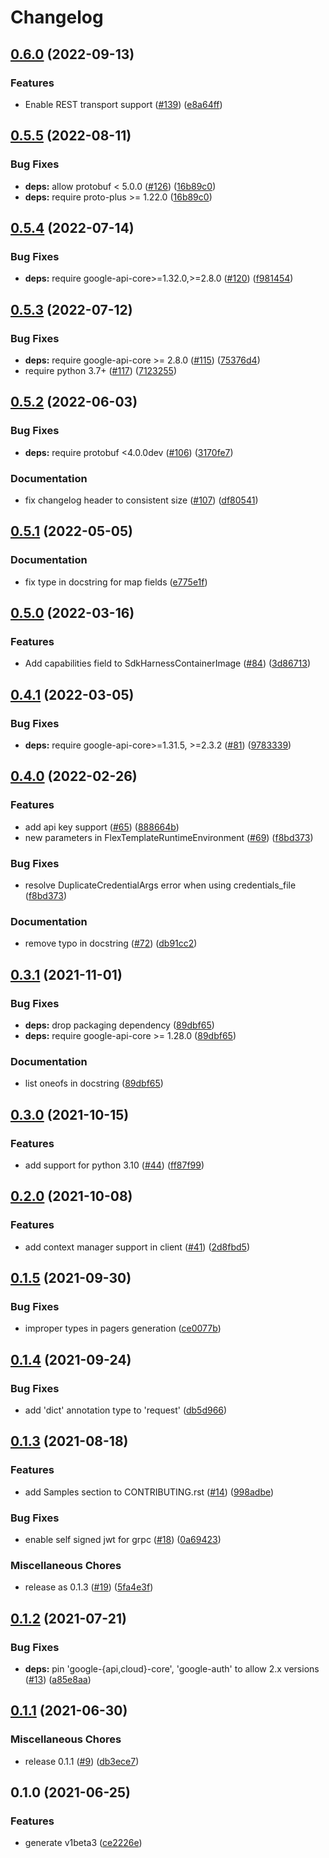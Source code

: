 # Changelog

## [0.6.0](https://github.com/googleapis/python-dataflow-client/compare/v0.5.5...v0.6.0) (2022-09-13)


### Features

* Enable REST transport support ([#139](https://github.com/googleapis/python-dataflow-client/issues/139)) ([e8a64ff](https://github.com/googleapis/python-dataflow-client/commit/e8a64ff142ae8f0ff48736b1611a11740e3fa9a3))

## [0.5.5](https://github.com/googleapis/python-dataflow-client/compare/v0.5.4...v0.5.5) (2022-08-11)


### Bug Fixes

* **deps:** allow protobuf < 5.0.0 ([#126](https://github.com/googleapis/python-dataflow-client/issues/126)) ([16b89c0](https://github.com/googleapis/python-dataflow-client/commit/16b89c0ea5cc63999da9c5bd398b87caa842b04f))
* **deps:** require proto-plus >= 1.22.0 ([16b89c0](https://github.com/googleapis/python-dataflow-client/commit/16b89c0ea5cc63999da9c5bd398b87caa842b04f))

## [0.5.4](https://github.com/googleapis/python-dataflow-client/compare/v0.5.3...v0.5.4) (2022-07-14)


### Bug Fixes

* **deps:** require google-api-core>=1.32.0,>=2.8.0 ([#120](https://github.com/googleapis/python-dataflow-client/issues/120)) ([f981454](https://github.com/googleapis/python-dataflow-client/commit/f981454d308aba209335a8c49d347c77e9604645))

## [0.5.3](https://github.com/googleapis/python-dataflow-client/compare/v0.5.2...v0.5.3) (2022-07-12)


### Bug Fixes

* **deps:** require google-api-core >= 2.8.0 ([#115](https://github.com/googleapis/python-dataflow-client/issues/115)) ([75376d4](https://github.com/googleapis/python-dataflow-client/commit/75376d4f2b764d75a7a9c21b0f24d67983b2b5fb))
* require python 3.7+ ([#117](https://github.com/googleapis/python-dataflow-client/issues/117)) ([7123255](https://github.com/googleapis/python-dataflow-client/commit/7123255860a8a55377bc7235c8115e3c17b240b2))

## [0.5.2](https://github.com/googleapis/python-dataflow-client/compare/v0.5.1...v0.5.2) (2022-06-03)


### Bug Fixes

* **deps:** require protobuf <4.0.0dev ([#106](https://github.com/googleapis/python-dataflow-client/issues/106)) ([3170fe7](https://github.com/googleapis/python-dataflow-client/commit/3170fe7af4b3de2802251b2f24ca73d2060d560b))


### Documentation

* fix changelog header to consistent size ([#107](https://github.com/googleapis/python-dataflow-client/issues/107)) ([df80541](https://github.com/googleapis/python-dataflow-client/commit/df805416bd144da9d2c0e4c49a7d478580237b28))

## [0.5.1](https://github.com/googleapis/python-dataflow-client/compare/v0.5.0...v0.5.1) (2022-05-05)


### Documentation

* fix type in docstring for map fields ([e775e1f](https://github.com/googleapis/python-dataflow-client/commit/e775e1fce9eeed9c8614c61892c8b987facd5c66))

## [0.5.0](https://github.com/googleapis/python-dataflow-client/compare/v0.4.1...v0.5.0) (2022-03-16)


### Features

* Add capabilities field to SdkHarnessContainerImage ([#84](https://github.com/googleapis/python-dataflow-client/issues/84)) ([3d86713](https://github.com/googleapis/python-dataflow-client/commit/3d867138d9abc434f83556a0177a89b23e187555))

## [0.4.1](https://github.com/googleapis/python-dataflow-client/compare/v0.4.0...v0.4.1) (2022-03-05)


### Bug Fixes

* **deps:** require google-api-core>=1.31.5, >=2.3.2 ([#81](https://github.com/googleapis/python-dataflow-client/issues/81)) ([9783339](https://github.com/googleapis/python-dataflow-client/commit/97833397e1a4e06cf7a7cae88c813f9ca071fa49))

## [0.4.0](https://github.com/googleapis/python-dataflow-client/compare/v0.3.1...v0.4.0) (2022-02-26)


### Features

* add api key support ([#65](https://github.com/googleapis/python-dataflow-client/issues/65)) ([888664b](https://github.com/googleapis/python-dataflow-client/commit/888664b70baefe7acb7e46c82a06c24e7ba06af2))
* new parameters in FlexTemplateRuntimeEnvironment ([#69](https://github.com/googleapis/python-dataflow-client/issues/69)) ([f8bd373](https://github.com/googleapis/python-dataflow-client/commit/f8bd3730da138532aa90f6bc90ff3a8c1075fa01))


### Bug Fixes

* resolve DuplicateCredentialArgs error when using credentials_file ([f8bd373](https://github.com/googleapis/python-dataflow-client/commit/f8bd3730da138532aa90f6bc90ff3a8c1075fa01))


### Documentation

* remove typo in docstring ([#72](https://github.com/googleapis/python-dataflow-client/issues/72)) ([db91cc2](https://github.com/googleapis/python-dataflow-client/commit/db91cc2c65cf43f766385c0f973dd58c4233c9c7))

## [0.3.1](https://www.github.com/googleapis/python-dataflow-client/compare/v0.3.0...v0.3.1) (2021-11-01)


### Bug Fixes

* **deps:** drop packaging dependency ([89dbf65](https://www.github.com/googleapis/python-dataflow-client/commit/89dbf6545f8eb317108c0c028f461f13e40c20cc))
* **deps:** require google-api-core >= 1.28.0 ([89dbf65](https://www.github.com/googleapis/python-dataflow-client/commit/89dbf6545f8eb317108c0c028f461f13e40c20cc))


### Documentation

* list oneofs in docstring ([89dbf65](https://www.github.com/googleapis/python-dataflow-client/commit/89dbf6545f8eb317108c0c028f461f13e40c20cc))

## [0.3.0](https://www.github.com/googleapis/python-dataflow-client/compare/v0.2.0...v0.3.0) (2021-10-15)


### Features

* add support for python 3.10 ([#44](https://www.github.com/googleapis/python-dataflow-client/issues/44)) ([ff87f99](https://www.github.com/googleapis/python-dataflow-client/commit/ff87f997be1a9f86fe1619107e12fb02aaccd8a7))

## [0.2.0](https://www.github.com/googleapis/python-dataflow-client/compare/v0.1.5...v0.2.0) (2021-10-08)


### Features

* add context manager support in client ([#41](https://www.github.com/googleapis/python-dataflow-client/issues/41)) ([2d8fbd5](https://www.github.com/googleapis/python-dataflow-client/commit/2d8fbd5ff487a5e0aeea8cbf6a4d523861bb197a))

## [0.1.5](https://www.github.com/googleapis/python-dataflow-client/compare/v0.1.4...v0.1.5) (2021-09-30)


### Bug Fixes

* improper types in pagers generation ([ce0077b](https://www.github.com/googleapis/python-dataflow-client/commit/ce0077b8b99566a6c97dbbd355eb9a0ea75f5ed3))

## [0.1.4](https://www.github.com/googleapis/python-dataflow-client/compare/v0.1.3...v0.1.4) (2021-09-24)


### Bug Fixes

* add 'dict' annotation type to 'request' ([db5d966](https://www.github.com/googleapis/python-dataflow-client/commit/db5d966111077c2ba286136b9b5aba6a371c8e0d))

## [0.1.3](https://www.github.com/googleapis/python-dataflow-client/compare/v0.1.2...v0.1.3) (2021-08-18)


### Features

* add Samples section to CONTRIBUTING.rst ([#14](https://www.github.com/googleapis/python-dataflow-client/issues/14)) ([998adbe](https://www.github.com/googleapis/python-dataflow-client/commit/998adbe0a2684d658303a860805027b83a75b520))


### Bug Fixes

* enable self signed jwt for grpc ([#18](https://www.github.com/googleapis/python-dataflow-client/issues/18)) ([0a69423](https://www.github.com/googleapis/python-dataflow-client/commit/0a69423ccf2229f7fe00c2c778aec8992bfbb24d))


### Miscellaneous Chores

* release as 0.1.3 ([#19](https://www.github.com/googleapis/python-dataflow-client/issues/19)) ([5fa4e3f](https://www.github.com/googleapis/python-dataflow-client/commit/5fa4e3fe0a17f71c719fe5dc093809bb73600b2d))

## [0.1.2](https://www.github.com/googleapis/python-dataflow-client/compare/v0.1.1...v0.1.2) (2021-07-21)


### Bug Fixes

* **deps:** pin 'google-{api,cloud}-core', 'google-auth' to allow 2.x versions ([#13](https://www.github.com/googleapis/python-dataflow-client/issues/13)) ([a85e8aa](https://www.github.com/googleapis/python-dataflow-client/commit/a85e8aac12a35a6bf82c2414d8c4018b64d36cc4))

## [0.1.1](https://www.github.com/googleapis/python-dataflow-client/compare/v0.1.0...v0.1.1) (2021-06-30)


### Miscellaneous Chores

* release 0.1.1 ([#9](https://www.github.com/googleapis/python-dataflow-client/issues/9)) ([db3ece7](https://www.github.com/googleapis/python-dataflow-client/commit/db3ece7761283ada3ddbc8e15b7ca04972b22f0b))

## 0.1.0 (2021-06-25)


### Features

* generate v1beta3 ([ce2226e](https://www.github.com/googleapis/python-dataflow/commit/ce2226ea43a77009a710093caef4075650377989))

